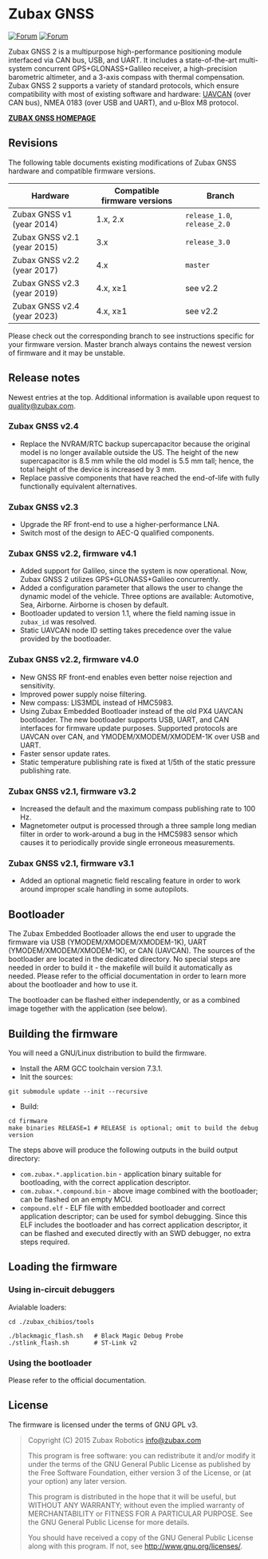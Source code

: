 Zubax GNSS
==========

[![Forum](https://img.shields.io/discourse/https/forum.zubax.com/users.svg?color=e00000)](https://forum.zubax.com)
[![Forum](https://img.shields.io/discourse/https/forum.opencyphal.org/users.svg?color=1700b3)](https://forum.opencyphal.org)

Zubax GNSS 2 is a multipurpose high-performance positioning module interfaced via CAN bus, USB, and UART.
It includes a state-of-the-art multi-system concurrent GPS+GLONASS+Galileo receiver,
a high-precision barometric altimeter, and a 3-axis compass with thermal compensation.
Zubax GNSS 2 supports a variety of standard protocols, which ensure compatibility with most of existing
software and hardware: [UAVCAN](http://uavcan.org) (over CAN bus), NMEA 0183 (over USB and UART),
and u-Blox M8 protocol.

[**ZUBAX GNSS HOMEPAGE**](https://zubax.com/products/gnss_2)

## Revisions

The following table documents existing modifications of Zubax GNSS hardware and compatible firmware versions.

Hardware                        | Compatible firmware versions  | Branch
--------------------------------|-------------------------------|----------------------------
Zubax GNSS v1 (year 2014)       | 1.x, 2.x                      | `release_1.0`, `release_2.0`
Zubax GNSS v2.1 (year 2015)     | 3.x                           | `release_3.0`
Zubax GNSS v2.2 (year 2017)     | 4.x                           | `master`
Zubax GNSS v2.3 (year 2019)     | 4.x, x≥1                      | see v2.2
Zubax GNSS v2.4 (year 2023)     | 4.x, x≥1                      | see v2.2

Please check out the corresponding branch to see instructions specific for your firmware version.
Master branch always contains the newest version of firmware and it may be unstable.

## Release notes

Newest entries at the top.
Additional information is available upon request to <quality@zubax.com>.

### Zubax GNSS v2.4

* Replace the NVRAM/RTC backup supercapacitor because the original model is no longer available outside the US.
  The height of the new supercapacitor is 8.5 mm while the old model is 5.5 mm tall;
  hence, the total height of the device is increased by 3 mm.
* Replace passive components that have reached the end-of-life with fully functionally equivalent alternatives.

### Zubax GNSS v2.3

* Upgrade the RF front-end to use a higher-performance LNA.
* Switch most of the design to AEC-Q qualified components.

### Zubax GNSS v2.2, firmware v4.1

* Added support for Galileo, since the system is now operational.
Now, Zubax GNSS 2 utilizes GPS+GLONASS+Galileo concurrently.
* Added a configuration parameter that allows the user to change the dynamic model of the vehicle.
Three options are available: Automotive, Sea, Airborne. Airborne is chosen by default.
* Bootloader updated to version 1.1, where the field naming issue in `zubax_id` was resolved.
* Static UAVCAN node ID setting takes precedence over the value provided by the bootloader.

### Zubax GNSS v2.2, firmware v4.0

* New GNSS RF front-end enables even better noise rejection and sensitivity.
* Improved power supply noise filtering.
* New compass: LIS3MDL instead of HMC5983.
* Using Zubax Embedded Bootloader instead of the old PX4 UAVCAN bootloader.
The new bootloader supports USB, UART, and CAN interfaces for firmware update purposes.
Supported protocols are UAVCAN over CAN, and YMODEM/XMODEM/XMODEM-1K over USB and UART.
* Faster sensor update rates.
* Static temperature publishing rate is fixed at 1/5th of the static pressure publishing rate.

### Zubax GNSS v2.1, firmware v3.2

* Increased the default and the maximum compass publishing rate to 100 Hz.
* Magnetometer output is processed through a three sample long median filter in order to work-around a bug in the
HMC5983 sensor which causes it to periodically provide single erroneous measurements.

### Zubax GNSS v2.1, firmware v3.1

* Added an optional magnetic field rescaling feature in order to work around improper scale handling in some autopilots.

## Bootloader

The Zubax Embedded Bootloader allows the end user to upgrade the firmware via
USB (YMODEM/XMODEM/XMODEM-1K), UART (YMODEM/XMODEM/XMODEM-1K), or CAN (UAVCAN).
The sources of the bootloader are located in the dedicated directory.
No special steps are needed in order to build it - the makefile will build it automatically as needed.
Please refer to the official documentation in order to learn more about the bootloader and how to use it.

The bootloader can be flashed either independently, or as a combined image together with the application (see below).

## Building the firmware

You will need a GNU/Linux distribution to build the firmware.

* Install the ARM GCC toolchain version 7.3.1.
* Init the sources:
```shell
git submodule update --init --recursive
```
* Build:
```shell
cd firmware
make binaries RELEASE=1 # RELEASE is optional; omit to build the debug version
```

The steps above will produce the following outputs in the build output directory:

* `com.zubax.*.application.bin` - application binary suitable for bootloading, with the correct application descriptor.
* `com.zubax.*.compound.bin` - above image combined with the bootloader; can be flashed on an empty MCU.
* `compound.elf` - ELF file with embedded bootloader and correct application descriptor; can be used for symbol
debugging. Since this ELF includes the bootloader and has correct application descriptor,
it can be flashed and executed directly with an SWD debugger, no extra steps required.

## Loading the firmware

### Using in-circuit debuggers

Avialable loaders:

```shell
cd ./zubax_chibios/tools

./blackmagic_flash.sh   # Black Magic Debug Probe
./stlink_flash.sh       # ST-Link v2
```

### Using the bootloader

Please refer to the official documentation.

## License

The firmware is licensed under the terms of GNU GPL v3.

> Copyright (C) 2015 Zubax Robotics info@zubax.com
>
> This program is free software: you can redistribute it and/or modify it under the terms of the
> GNU General Public License as published by the Free Software Foundation, either version 3 of the License,
> or (at your option) any later version.
>
> This program is distributed in the hope that it will be useful, but WITHOUT ANY WARRANTY;
> without even the implied warranty of MERCHANTABILITY or FITNESS FOR A PARTICULAR PURPOSE.
> See the GNU General Public License for more details.
>
> You should have received a copy of the GNU General Public License along with this program.
> If not, see http://www.gnu.org/licenses/.
